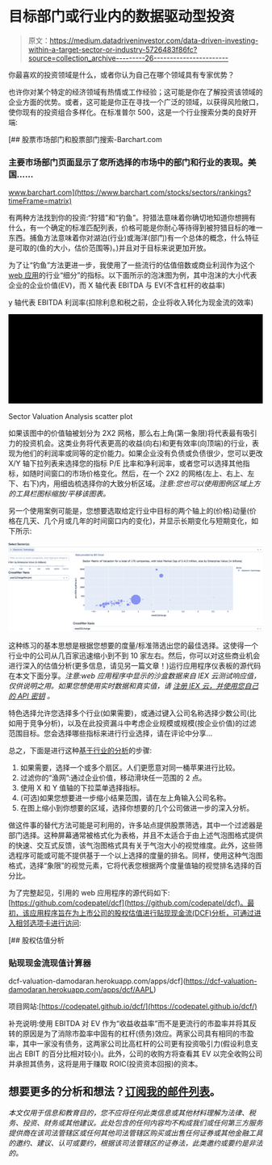 # 目标部门或行业内的数据驱动型投资

> 原文：<https://medium.datadriveninvestor.com/data-driven-investing-within-a-target-sector-or-industry-5726483f86fc?source=collection_archive---------26----------------------->

你最喜欢的投资领域是什么，或者你认为自己在哪个领域具有专家优势？

也许你对某个特定的经济领域有热情或工作经验；这可能是你在了解投资该领域的企业方面的优势。或者，这可能是你正在寻找一个广泛的领域，以获得风险敞口，使你现有的投资组合多样化。在标准普尔 500，这是一个行业搜索分类的良好开端:

[](https://www.barchart.com/stocks/sectors/rankings?timeFrame=matrix) [## 股票市场部门和股票部门搜索-Barchart.com

### 主要市场部门页面显示了您所选择的市场中的部门和行业的表现。美国……

www.barchart.com](https://www.barchart.com/stocks/sectors/rankings?timeFrame=matrix) 

有两种方法找到你的投资:“狩猎”和“钓鱼”。狩猎法意味着你确切地知道你想拥有什么，有一个确定的标准匹配列表，价格可能是你耐心等待得到被狩猎目标的唯一东西。捕鱼方法意味着你对湖泊(行业)或海洋(部门)有一个总体的概念，什么特征是可取的(鱼的大小，估价范围等)。)并且对于目标来说更加开放。

为了让“钓鱼”方法更进一步，我使用了一些流行的估值倍数或商业利润作为这个 [web 应用](https://dcf-valuation-damodaran.herokuapp.com/apps/sector)的行业“细分”的指标。以下面所示的泡沫图为例，其中泡沫的大小代表企业的企业价值(EV)，而
X 轴代表 EBITDA 与 EV(不含杠杆的收益率)

y 轴代表 EBITDA 利润率(扣除利息和税之前，企业将收入转化为现金流的效率)

![](img/ecba2351090bb0f643cf57d2d55728ff.png)

Sector Valuation Analysis scatter plot

如果该图中的价值轴被划分为 2X2 网格，那么右上角(第一象限)将代表最有吸引力的投资机会。这类业务将代表更高的收益(向右)和更有效率(向顶端)的行业，表现为他们的利润率或同等的定价能力。如果企业没有负债或负债很少，您可以更改 X/Y 轴下拉列表来选择您的指标 P/E 比率和净利润率，或者您可以选择其他指标，如随时间窗口的市场价格变化。然后，在一个 2X2 的网格(左上、右上、左下、右下)内，用细齿梳选择你的大致分析区域。*注意:您也可以使用图例区域上方的工具栏图标缩放/平移该图表。*

另一个使用案例可能是，您想要选取给定行业中目标的两个轴上的(价格)动量(价格在几天、几个月或几年的时间窗口内的变化)，并显示长期变化与短期变化，如下所示:

![](img/487eb6dbf1a14fafb47319a5ca10b24d.png)

这种练习的基本思想是根据您想要的度量/标准筛选出您的最佳选择。这使得一个行业中的公司从几百家迅速缩小到不到 10 家左右。然后，你可以对这些商业机会进行深入的估值分析(更多信息，请见另一篇文章！)运行应用程序仪表板的源代码在本文下面分享。*注意:web 应用程序中显示的沙盒数据来自 IEX 云测试响应值，仅供说明之用。如果您想使用实时数据和真实值，请* [*注册 IEX 云，并使用您自己的 API 密钥*](https://iexcloud.io/s/b47b5006) *。*

特色选择允许您选择多个行业(如果需要)，或通过键入公司名称选择少数公司(比如用于竞争分析)，以及在此投资漏斗中考虑企业规模或规模(按企业价值)的过滤范围目标。您会选择哪些指标来进行行业选择，请在评论中分享…

总之，下面是进行这种[基于行业的分析](https://dcf-valuation-damodaran.herokuapp.com/apps/sector)的步骤:

1.  如果需要，选择一个或多个扇区。人们更愿意对同一桶苹果进行比较。
2.  过滤你的“渔网”:通过企业价值，移动滑块任一范围的 2 点。
3.  使用 X 和 Y 值轴的下拉菜单选择指标。
4.  (可选)如果您想要进一步缩小结果范围，请在左上角输入公司名称。
5.  在图上缩小到你想要的区域，选择你想要的几个公司做进一步的深入分析。

做这件事的替代方法可能是可利用的，许多站点提供股票筛选，其中一个过滤器是部门选择。这种屏幕通常被格式化为表格，并且不太适合于由上述气泡图格式提供的快速、交互式反馈，该气泡图格式具有关于气泡大小的视觉维度。此外，这些筛选程序可能或可能不提供基于一个以上选择的度量的排名。同样，使用这种气泡图格式，选择“象限”的视觉元素，它将代表您根据两个度量值轴的视觉排名选择的百分比。

为了完整起见，引用的 web 应用程序的源代码如下:[https://github.com/codepatel/dcf](https://github.com/codepatel/dcf)。最初，该应用程序旨在为上市公司的股权估值进行贴现现金流(DCF)分析，可通过进入相邻选项卡进行访问:

 [## 股权估值分析

### 贴现现金流现值计算器

dcf-valuation-damodaran.herokuapp.com/apps/dcf](https://dcf-valuation-damodaran.herokuapp.com/apps/dcf/AAPL) 

项目网站:[https://codepatel.github.io/dcf/](https://codepatel.github.io/dcf/)

补充说明:使用 EBITDA 对 EV 作为“收益收益率”而不是更流行的市盈率并将其反转的原因是为了消除市盈率中固有的杠杆(债务)效应。两家公司具有相同的市盈率，其中一家没有债务，这两家公司比高杠杆的公司更有投资吸引力(假设利息支出占 EBIT 的百分比相对较小)。此外，公司的收购方将查看其 EV 以完全收购公司并承担其债务，这将是用于赚取 ROIC(投资资本回报)的资本。

## 想要更多的分析和想法？[订阅我的邮件列表](https://hardiksp.substack.com/subscribe)。

*本文仅用于信息和教育目的，您不应将任何此类信息或其他材料理解为法律、税务、投资、财务或其他建议。此处包含的任何内容均不构成我们或任何第三方服务提供商在该司法管辖区或任何其他司法管辖区购买或出售任何证券或其他金融工具的邀约、建议、认可或要约，根据该司法管辖区的证券法，此类邀约或要约是非法的。*